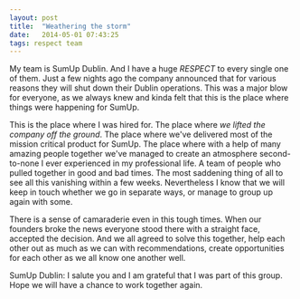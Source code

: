 ```yaml
---
layout: post
title:  "Weathering the storm"
date:   2014-05-01 07:43:25
tags: respect team
---
```


My team is SumUp Dublin. And I have a huge _RESPECT_ to every single one of them. Just a few nights ago the company announced that for various reasons they will shut down their Dublin operations. This was a major blow for everyone, as we always knew and kinda felt that this is the place where things were happening for SumUp.

This is the place where I was hired for. The place where _we lifted the company off the ground_. The place where we've delivered most of the mission critical product for SumUp. The place where with a help of many amazing people together we've managed to create an atmosphere second-to-none I ever experienced in my professional life. A team of people who pulled together in good and bad times. The most saddening thing of all to see all this vanishing within a few weeks. Nevertheless I know that we will keep in touch whether we go in separate ways, or manage to group up again with some.

There is a sense of camaraderie even in this tough times. When our founders broke the news everyone stood there with a straight face, accepted the decision. And we all agreed to solve this together, help each other out as much as we can with recommendations, create opportunities for each other as we all know one another well. 

SumUp Dublin: I salute you and I am grateful that I was part of this group. Hope we will have a chance to work together again.
